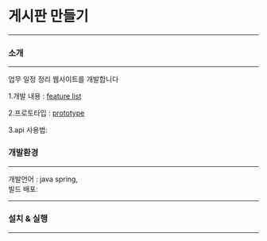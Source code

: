 # 게시판 만들기
-------

### 소개
***
업무 일정 정리 웹사이트를 개발합니다  

1.개발 내용 : [feature list]("")  

2.프로토타입 : [prototype]("https://www.fluidui.com/editor/live/project/p_5gU7gCtkbfdNQPd5rsu1fqei5xvrXP1e")  

3.api 사용법:  


### 개발환경  
***
개발언어 : java spring,  
빌드 배포:  

 ***
### 설치 & 실행
 ***

